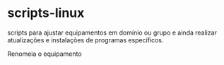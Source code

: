 # scripts-linux
scripts para ajustar equipamentos em domínio ou grupo e ainda realizar atualizações e instalações de programas específicos.


Renomeia o equipamento
